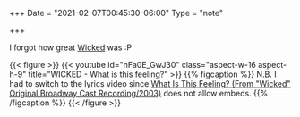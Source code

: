 +++
Date = "2021-02-07T00:45:30-06:00"
Type = "note"

+++

I forgot how great [Wicked](https://album.link/i/1440802426) was :P

{{< figure >}}
{{< youtube id="nFa0E_GwJ30" class="aspect-w-16 aspect-h-9" title="WICKED - What is this feeling?" >}}
{{% figcaption %}}
N.B. I had to switch to the lyrics video since [What Is This Feeling? (From "Wicked" Original Broadway Cast Recording/2003)](https://www.youtube.com/watch?v=dk3H2yvsH-U) does not allow embeds.
{{% /figcaption %}}
{{< /figure >}}
